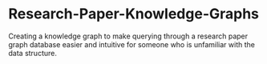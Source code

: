 # Research-Paper-Knowledge-Graphs

Creating a knowledge graph to make querying through a research paper graph database easier and intuitive for someone who is unfamiliar with the data structure.
